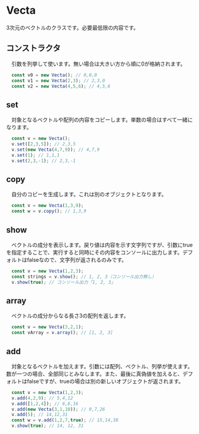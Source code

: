 # Vecta
 3次元のベクトルのクラスです。必要最低限の内容です。
## コンストラクタ
　引数を列挙して使います。無い場合は大きい方から順に0が格納されます。
```js
  const v0 = new Vecta(); // 0,0,0
  const v1 = new Vecta(2,3); // 2,3,0
  const v2 = new Vecta(4,5,6); // 4,5,6
```
## set
　対象となるベクトルや配列の内容をコピーします。単数の場合はすべて一緒になります。
```js
  const v = new Vecta();
  v.set([2,3,5]); // 2,3,5
  v.set(new Vecta(4,7,9)); // 4,7,9
  v.set(1); // 1,1,1
  v.set(2,3,-1); // 2,3,-1
```
## copy
　自分のコピーを生成します。これは別のオブジェクトとなります。
```js
  const v = new Vecta(1,3,9);
  const w = v.copy(); // 1,3,9
```
## show
　ベクトルの成分を表示します。戻り値は内容を示す文字列ですが、引数にtrueを指定することで、実行すると同時にその内容をコンソールに出力します。デフォルトはfalseなので、文字列が返されるのみです。
```js
  const v = new Vecta(1,2,3);
  const strings = v.show(); // 1, 2, 3（コンソール出力無し）
  v.show(true); // コンソール出力「1, 2, 3」
```
## array
　ベクトルの成分からなる長さ3の配列を返します。
```js
  const v = new Vecta(3,2,1);
  const vArray = v.array(); // [1, 2, 3]
```
## add
　対象となるベクトルを加えます。引数には配列、ベクトル、列挙が使えます。数が一つの場合、全部同じとみなします。また、最後に真偽値を加えると、デフォルトはfalseですが、trueの場合は別の新しいオブジェクトが返されます。
```js
  const v = new Vecta(1,2,3);
  v.add(4,2,9); // 5,4,12
  v.add([1,2,4]); // 6,6,16
  v.add(new Vecta(3,1,10)); // 9,7,26
  v.add(5); // 14,12,31
  const w = v.add(1,2,7,true); // 15,14,38
  v.show(true); // 14, 12, 31
```
